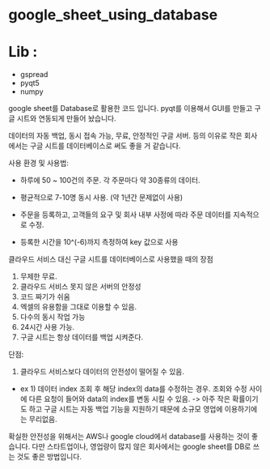 # google_sheet_using_database

# Lib :
- gspread
- pyqt5
- numpy


google sheet를 Database로 활용한 코드 입니다. pyqt를 이용해서 GUI를 만들고 구글 시트와 연동되게 만들어 놨습니다.

데이터의 자동 백업, 동시 접속 가능, 무료, 안정적인 구글 서버. 등의 이유로 작은 회사에서는 구글 시트를 데이터베이스로 써도 좋을 거 같습니다.




사용 환경 및 사용법: 
- 하루에 50 ~ 100건의 주문. 각 주문마다 약 30종류의 데이터. 

- 평균적으로 7-10명 동시 사용. (약 1년간 문제없이 사용)

- 주문을 등록하고, 고객들의 요구 및 회사 내부 사정에 따라 주문 데이터를 지속적으로 수정.

- 등록한 시간을 10^(-6)까지 측정하여 key 값으로 사용




클라우드 서비스 대신 구글 시트를 데이터베이스로 사용했을 때의 장점

1. 무제한 무료. 
2. 클라우드 서비스 못지 않은 서버의 안정성
3. 코드 짜기가 쉬움
4. 엑셀의 유용함을 그대로 이용할 수 있음.
5. 다수의 동시 작업 가능
6. 24시간 사용 가능.
7. 구글 시트는 항상 데이터를 백업 시켜준다.




단점:

1. 클라우드 서비스보다 데이터의 안전성이 떨어질 수 있음.
- ex 1) 데이터 index 조회 후 해당 index의 data를 수정하는 경우. 조회와 수정 사이에 다른 요청이 들어와 data의 index를 변동 시킬 수 있음. 
      -> 아주 작은 확률이기도 하고 구글 시트는 자동 백업 기능을 지원하기 때문에 소규모 영업에 이용하기에는 무리없음.

 
 확실한 안전성을 위해서는 AWS나 google cloud에서 database를 사용하는 것이 좋습니다. 
 다만 스타트업이나, 영업량이 많지 않은 회사에서는 google sheet를 DB로 쓰는 것도 좋은 방법입니다.
 
 
     
